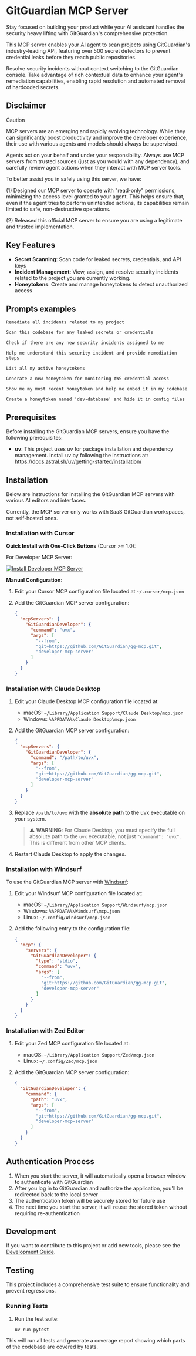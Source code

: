 # GitGuardian MCP Server

Stay focused on building your product while your AI assistant handles the security heavy lifting with GitGuardian's comprehensive protection.

This MCP server enables your AI agent to scan projects using GitGuardian's industry-leading API, featuring over 500 secret detectors to prevent credential leaks before they reach public repositories.

Resolve security incidents without context switching to the GitGuardian console. Take advantage of rich contextual data to enhance your agent's remediation capabilities, enabling rapid resolution and automated removal of hardcoded secrets.

## Disclaimer

> [!CAUTION]
> MCP servers are an emerging and rapidly evolving technology. While they can significantly boost productivity and improve the developer experience, their use with various agents and models should always be supervised.
>
> Agents act on your behalf and under your responsibility. Always use MCP servers from trusted sources (just as you would with any dependency), and carefully review agent actions when they interact with MCP server tools.
>
> To better assist you in safely using this server, we have:
>
> (1) Designed our MCP server to operate with "read-only" permissions, minimizing the access level granted to your agent. This helps ensure that, even if the agent tries to perform unintended actions, its capabilities remain limited to safe, non-destructive operations.
>
> (2) Released this official MCP server to ensure you are using a legitimate and trusted implementation.

## Key Features

- **Secret Scanning**: Scan code for leaked secrets, credentials, and API keys
- **Incident Management**: View, assign, and resolve security incidents related to the project you are currently working.
- **Honeytokens**: Create and manage honeytokens to detect unauthorized access

## Prompts examples

`Remediate all incidents related to my project`

`Scan this codebase for any leaked secrets or credentials`

`Check if there are any new security incidents assigned to me`

`Help me understand this security incident and provide remediation steps`

`List all my active honeytokens`

`Generate a new honeytoken for monitoring AWS credential access`

`Show me my most recent honeytoken and help me embed it in my codebase`

`Create a honeytoken named 'dev-database' and hide it in config files`

## Prerequisites

Before installing the GitGuardian MCP servers, ensure you have the following prerequisites:

- **uv**: This project uses uv for package installation and dependency management.
  Install uv by following the instructions at: https://docs.astral.sh/uv/getting-started/installation/

## Installation

Below are instructions for installing the GitGuardian MCP servers with various AI editors and interfaces.

Currently, the MCP server only works with SaaS GitGuardian workspaces, not self-hosted ones.

### Installation with Cursor

**Quick Install with One-Click Buttons** (Cursor >= 1.0):

For Developer MCP Server:

[![Install Developer MCP Server](https://cursor.com/deeplink/mcp-install-dark.svg)](https://cursor.com/install-mcp?name=GitGuardianDeveloper&config=eyJjb21tYW5kIjoidXZ4IC0tZnJvbSBnaXQraHR0cHM6Ly9naXRodWIuY29tL0dpdEd1YXJkaWFuL2dnLW1jcC5naXQgZGV2ZWxvcGVyLW1jcC1zZXJ2ZXIifQ%3D%3D)

**Manual Configuration**:

1. Edit your Cursor MCP configuration file located at `~/.cursor/mcp.json`

2. Add the GitGuardian MCP server configuration:

   ```json
   {
     "mcpServers": {
       "GitGuardianDeveloper": {
         "command": "uvx",
         "args": [
           "--from",
           "git+https://github.com/GitGuardian/gg-mcp.git",
           "developer-mcp-server"
         ]
       }
     }
   }
   ```

### Installation with Claude Desktop

1. Edit your Claude Desktop MCP configuration file located at:

   - macOS: `~/Library/Application Support/Claude Desktop/mcp.json`
   - Windows: `%APPDATA%\Claude Desktop\mcp.json`

2. Add the GitGuardian MCP server configuration:

   ```json
   {
     "mcpServers": {
       "GitGuardianDeveloper": {
         "command": "/path/to/uvx",
         "args": [
           "--from",
           "git+https://github.com/GitGuardian/gg-mcp.git",
           "developer-mcp-server"
         ]
       }
     }
   }
   ```

3. Replace `/path/to/uvx` with the **absolute path** to the uvx executable on your system.

   > ⚠️ **WARNING**: For Claude Desktop, you must specify the full absolute path to the `uvx` executable, not just `"command": "uvx"`. This is different from other MCP clients.

4. Restart Claude Desktop to apply the changes.

### Installation with Windsurf

To use the GitGuardian MCP server with [Windsurf](https://www.windsurf.ai/):

1. Edit your Windsurf MCP configuration file located at:

   - macOS: `~/Library/Application Support/Windsurf/mcp.json`
   - Windows: `%APPDATA%\Windsurf\mcp.json`
   - Linux: `~/.config/Windsurf/mcp.json`

2. Add the following entry to the configuration file:

   ```json
   {
     "mcp": {
       "servers": {
         "GitGuardianDeveloper": {
           "type": "stdio",
           "command": "uvx",
           "args": [
             "--from",
             "git+https://github.com/GitGuardian/gg-mcp.git",
             "developer-mcp-server"
           ]
         }
       }
     }
   }
   ```

### Installation with Zed Editor

1. Edit your Zed MCP configuration file located at:

   - macOS: `~/Library/Application Support/Zed/mcp.json`
   - Linux: `~/.config/Zed/mcp.json`

2. Add the GitGuardian MCP server configuration:

   ```json
   {
     "GitGuardianDeveloper": {
       "command": {
         "path": "uvx",
         "args": [
           "--from",
           "git+https://github.com/GitGuardian/gg-mcp.git",
           "developer-mcp-server"
         ]
       }
     }
   }
   ```

## Authentication Process

1. When you start the server, it will automatically open a browser window to authenticate with GitGuardian
2. After you log in to GitGuardian and authorize the application, you'll be redirected back to the local server
3. The authentication token will be securely stored for future use
4. The next time you start the server, it will reuse the stored token without requiring re-authentication

## Development

If you want to contribute to this project or add new tools, please see the [Development Guide](DEVELOPMENT.md).

## Testing

This project includes a comprehensive test suite to ensure functionality and prevent regressions.

### Running Tests

1. Run the test suite:
   ```bash
   uv run pytest
   ```

This will run all tests and generate a coverage report showing which parts of the codebase are covered by tests.
